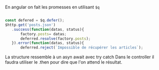  En angular on fait les promesses en utilisant `$q`

 ```js
 
 const defered = $q.defer();
 $http.get('posts.json')
    .success(function(datas, status){
        factory.posts= datas;
        deferred.resolve(factory.posts);
    }).error(function(datas, status){
        deferred.reject(`Impossible de récupérer les articles`);
 ```

 La structure ressemble à un asyn await avec try catch
 Dans le controller il faudra utiliser le .then pour dire que l'on attend le résultat.